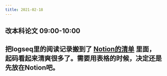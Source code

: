 ```yaml
---
title: 2021-02-18
---
```


## 改本科论文 09:00-10:00
## 把logseq里的阅读记录搬到了 [Notion的清单](https://www.notion.so/zhangxueshan246/d399e4ff61ba4a069a4d1af29a212796?v=4e33ebf0ec59436aa5b904a84a398ca4) 里面，起码看起来清爽很多了。需要用表格的时候，决定还是先放在Notion吧。
##
